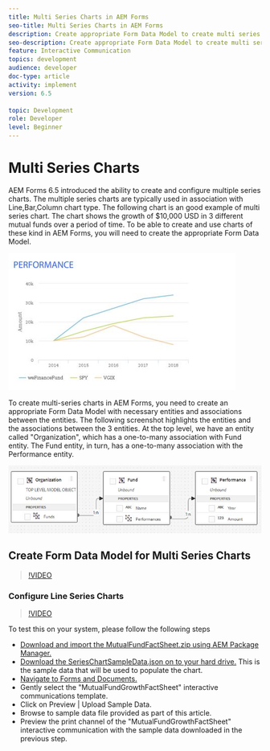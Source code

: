 ```yaml
---
title: Multi Series Charts in AEM Forms
seo-title: Multi Series Charts in AEM Forms
description: Create appropriate Form Data Model to create multi series charts in print and web channel documents.
seo-description: Create appropriate Form Data Model to create multi series charts in print and web channel documents.
feature: Interactive Communication
topics: development
audience: developer
doc-type: article
activity: implement
version: 6.5

topic: Development
role: Developer
level: Beginner
---
```


# Multi Series Charts

AEM Forms 6.5 introduced the ability to create and configure multiple series charts. The multiple series charts are typically used in association with Line,Bar,Column chart type. The following chart is an good example of multi series chart. The chart shows the growth of $10,000 USD in 3 different mutual funds over a period of time. To be able to create and use charts of these kind in AEM Forms, you will need to create the appropriate Form Data Model.

![multiseries](assets/seriescharts.jfif)

To create multi-series charts in AEM Forms, you need to create an appropriate Form Data Model with necessary entities and associations between the entities. The following screenshot highlights the entities and the associations between the 3 entities. At the top level, we have an entity called "Organization", which has a one-to-many association with Fund entity. The Fund entity, in turn, has a one-to-many association with the Performance entity.

![formdatamodel](assets/formdatamodel.jfif)


## Create Form Data Model for Multi Series Charts

>[!VIDEO](https://video.tv.adobe.com/v/26352/quality=9)


### Configure Line Series Charts

>[!VIDEO](https://video.tv.adobe.com/v/26353?quality=9&learn=on)


To test this on your system, please follow the following steps

* [Download and import the MutualFundFactSheet.zip using AEM Package Manager.](assets/mutualfundfactsheet.zip)
* [Download the SeriesChartSampleData.json on to your hard drive.](assets/serieschartsampledata.json) This is the sample data that will be used to populate the chart.
* [Navigate to Forms and Documents.](https://helpx.adobe.com/aem/forms.html/content/dam/formsanddocuments.html)
* Gently select the "MutualFundGrowthFactSheet" interactive communications template.
* Click on Preview | Upload Sample Data.
* Browse to sample data file provided as part of this article.
* Preview the print channel of the "MutualFundGrowthFactSheet" interactive communication with the sample data downloaded in the previous step.
